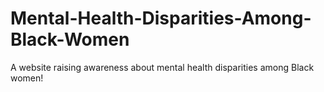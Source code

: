 # Mental-Health-Disparities-Among-Black-Women
A website raising awareness about mental health disparities among Black women!
